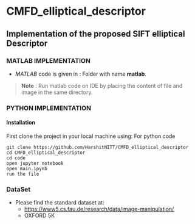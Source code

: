 # CMFD_elliptical_descriptor
## Implementation of the proposed SIFT elliptical Descriptor

### MATLAB IMPLEMENTATION

- *MATLAB* code is given in : Folder with name **matlab**.

> **Note** : Run matlab code on IDE by placing the content of file and image in the same directory.
 

### PYTHON IMPLEMENTATION

#### Installation
First clone the project in your local machine using:
For python code
~~~
git clone https://github.com/HarshitNITT/CMFD_elliptical_descriptor
cd CMFD_elliptical_descriptor
cd code
open jupyter notebook 
open main.ipynb
run the file
~~~


### DataSet 

- Please find the standard dataset at:
  - https://www5.cs.fau.de/research/data/image-manipulation/
  - OXFORD 5K
